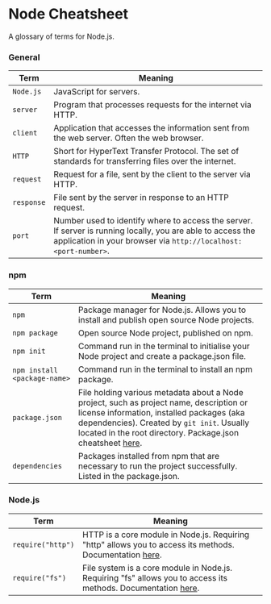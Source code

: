 # Node Cheatsheet

A glossary of terms for Node.js.


### General

| Term           | Meaning |
|----------------|----------------------------------|
| `Node.js`      | JavaScript for servers. |
| `server`   | Program that processes requests for the internet via HTTP. |
| `client`       | Application that accesses the information sent from the web server. Often the web browser. |
| `HTTP`         | Short for HyperText Transfer Protocol. The set of standards for transferring files over the internet. |
| `request`      | Request for a file, sent by the client to the server via HTTP. |
| `response`     | File sent by the server in response to an HTTP request. |
| `port`           | Number used to identify where to access the server. If server is running locally, you are able to access the application in your browser via `http://localhost:<port-number>`. |

### npm

| Term           | Meaning |
|----------------|----------------------------------|
| `npm`          | Package manager for Node.js. Allows you to install and publish open source Node projects. |
| `npm package`  | Open source Node project, published on npm. |
| `npm init`     | Command run in the terminal to initialise your Node project and create a package.json file. |
| `npm install <package-name>`  | Command run in the terminal to install an npm package. |
| `package.json` | File holding various metadata about a Node project, such as project name, description or license information, installed packages (aka dependencies). Created by `git init`. Usually located in the root directory. Package.json cheatsheet [here](http://browsenpm.org/package-json). |
| `dependencies` | Packages installed from npm that are necessary to run the project successfully. Listed in the package.json. |

### Node.js

| Term              | Meaning |
|-------------------|----------------------------------|
| `require("http")` | HTTP is a core module in Node.js. Requiring "http" allows you to access its methods. Documentation [here](https://nodejs.org/api/http.html). |
| `require("fs")`   | File system is a core module in Node.js. Requiring "fs" allows you to access its methods. Documentation [here](https://nodejs.org/api/fs.html). |
